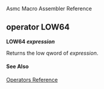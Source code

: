 Asmc Macro Assembler Reference

## operator LOW64

**LOW64 _expression_**

Returns the low qword of _expression_.

#### See Also

[Operators Reference](readme.md)
